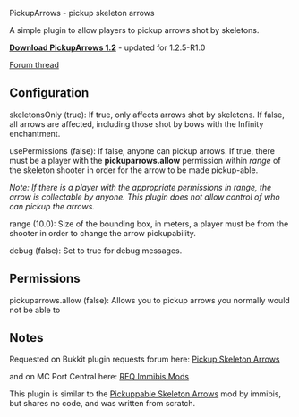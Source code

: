 PickupArrows - pickup skeleton arrows

A simple plugin to allow players to pickup arrows shot by skeletons.

**[Download PickupArrows 1.2](http://dev.bukkit.org/server-mods/pickuparrows/files/3-pickup-arrows-1-2/)** - updated for 1.2.5-R1.0

[Forum thread](http://forums.bukkit.org/threads/mech-pickuparrows-v1-2-pickup-skeleton-arrows-1-2-5-r1-0.70050/)

## Configuration
skeletonsOnly (true): If true, only affects arrows shot by skeletons. If false, all arrows
are affected, including those shot by bows with the Infinity enchantment.

usePermissions (false): If false, anyone can pickup arrows. If true, there must be a player
with the **pickuparrows.allow** permission within *range* of the skeleton shooter in order
for the arrow to be made pickup-able.

*Note: If there is a player with the appropriate permissions in range, the arrow is
collectable by anyone. This plugin does not allow control of who can pickup the arrows.*

range (10.0): Size of the bounding box, in meters, a player must be from the shooter
in order to change the arrow pickupability.

debug (false): Set to true for debug messages.

## Permissions
pickuparrows.allow (false): Allows you to pickup arrows you normally would not be able to

## Notes
Requested on Bukkit plugin requests forum here: [Pickup Skeleton Arrows](http://forums.bukkit.org/threads/pickup-skeleton-arrows.57424/)

and on MC Port Central here: [REQ Immibis Mods](http://www.mcportcentral.co.za/index.php?topic=1609.0)

This plugin is similar to the [Pickuppable Skeleton Arrows](http://www.minecraftforum.net/topic/1001131-110-immibiss-mods-smp/) mod by immibis, 
but shares no code, and was written from scratch.

